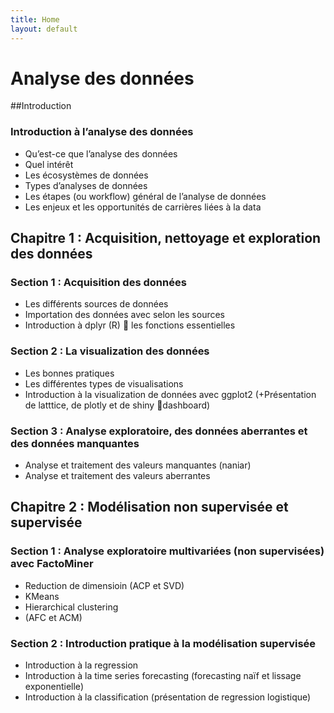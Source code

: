 ```yaml
---
title: Home
layout: default
---
```


# Analyse des données

##Introduction

### Introduction à l’analyse des données

-	Qu’est-ce que l’analyse des données
-	Quel intérêt
-	Les écosystèmes de données
-	Types d’analyses de données
-	Les étapes (ou workflow) général de l’analyse de données
-	Les enjeux et les opportunités de carrières liées à la data

## Chapitre 1 : Acquisition, nettoyage et exploration des données

### Section 1 : Acquisition des données 

-	Les différents sources de données 
-	Importation des données avec selon les sources
-	Introduction à dplyr (R)  les fonctions essentielles

### Section 2 : La visualization des données 

-	Les bonnes pratiques 
-	Les différentes types de visualisations 
-	Introduction à la visualization de données avec ggplot2 (+Présentation de latttice, de plotly et de shiny dashboard)

### Section 3 : Analyse exploratoire, des données aberrantes et des données manquantes

-	Analyse et traitement des valeurs manquantes (naniar)
-	Analyse et traitement des valeurs aberrantes

## Chapitre 2 : Modélisation non supervisée et supervisée

### Section 1 : Analyse exploratoire multivariées (non supervisées) avec FactoMiner

-	Reduction de dimensioin (ACP et SVD)
-	KMeans
-	Hierarchical clustering
-	(AFC et ACM)

### Section 2 : Introduction pratique à la modélisation supervisée

-	Introduction à la regression 
-	Introduction à la time series forecasting (forecasting naïf et lissage exponentielle)
-	Introduction à la classification (présentation de regression logistique)





